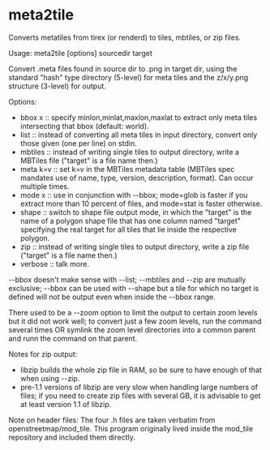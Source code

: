 # meta2tile
Converts metatiles from tirex (or renderd) to tiles, mbtiles, or zip files.

Usage: meta2tile [options] sourcedir target

Convert .meta files found in source dir to .png in target dir, using the standard "hash" type directory (5-level) for meta tiles and the z/x/y.png structure (3-level) for output.

Options:
* bbox x ::  specify minlon,minlat,maxlon,maxlat to extract only meta tiles intersecting that bbox (default: world).
* list ::  instead of converting all meta tiles in input directory, convert only those given (one per line) on stdin.
* mbtiles ::  instead of writing single tiles to output directory, write a MBTiles file ("target" is a file name then.)
* meta k=v :: set k=v in the MBTiles metadata table (MBTiles spec mandates use of name, type, version, description, format).  Can occur multiple times.
* mode x ::  use in conjunction with --bbox; mode=glob is faster if you extract more than 10 percent of files, and mode=stat is faster otherwise.
* shape ::   switch to shape file output mode, in which the "target" is the name of a polygon shape file that has one column named "target" specifying the real target for all tiles that lie inside the respective polygon.
* zip ::  instead of writing single tiles to output directory, write a zip file ("target" is a file name then.)
* verbose :: talk more.

--bbox doesn't make sense with --list;
--mbtiles and --zip are mutually exclusive;
--bbox can be used with --shape but a tile for which no target is defined will not be output even when inside the --bbox range.

There used to be a --zoom option to limit the output to certain zoom levels but it did not work well; to convert just a few zoom levels, run the command several times OR symlink the zoom level directories into a common parent and runn the command on that parent.

Notes for zip output:
* libzip builds the whole zip file in RAM, so be sure to have enough of that when using --zip.
* pre-1.1 versions of libzip are very slow when handling large numbers of files; if you need to create zip files with several GB, it is advisable to get at least version 1.1 of libzip.

Note on header files:
The four .h files are taken verbatim from openstreetmap/mod_tile. This program originally lived inside the mod_tile repository and included them directly.
